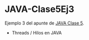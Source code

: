 # JAVA-Clase5Ej3

Ejemplo 3 del apunte de [JAVA Clase 5](https://profmatiasgarcia.com.ar/uploads/tutoriales/ClaseTeoricaJAVA5.pdf).
<ul>
  <li> Threads / Hilos en JAVA</li>
</ul>
